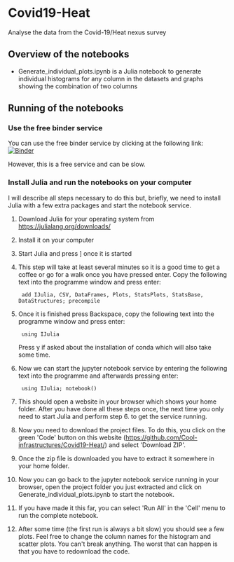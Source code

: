 # Covid19-Heat
Analyse the data from the Covid-19/Heat nexus survey

## Overview of the notebooks

- Generate_individual_plots.ipynb is a Julia notebook to generate individual histograms for any column in the datasets and graphs showing the combination of two columns

## Running of the notebooks

### Use the free binder service

You can use the free binder service by clicking at the following link:
[![Binder](https://mybinder.org/badge_logo.svg)](https://mybinder.org/v2/gh/Cool-infrastructures/Covid19-Heat/HEAD)

However, this is a free service and can be slow.

### Install Julia and run the notebooks on your computer

I will describe all steps necessary to do this but, briefly, we need to install Julia with a few extra packages and start the notebook service.

1. Download Julia for your operating system from https://julialang.org/downloads/
2. Install it on your computer
3. Start Julia and press ] once it is started
4. This step will take at least several minutes so it is a good time to get a coffee or go for a walk once you have pressed enter. Copy the following text into the programme window and press enter:

        add IJulia, CSV, DataFrames, Plots, StatsPlots, StatsBase, DataStructures; precompile

5. Once it is finished press Backspace, copy the following text into the programme window and press enter:

        using IJulia

    Press y if asked about the installation of conda which will also take some time.
        
6. Now we can start the jupyter notebook service by entering the following text into the programme and afterwards pressing enter:

        using IJulia; notebook()

7. This should open a website in your browser which shows your home folder. After you have done all these steps once, the next time you only need to start Julia and perform step 6. to get the service running.
8. Now you need to download the project files. To do this, you click on the green 'Code' button on this website (https://github.com/Cool-infrastructures/Covid19-Heat/) and select 'Download ZIP'.
9. Once the zip file is downloaded you have to extract it somewhere in your home folder.
10. Now you can go back to the jupyter notebook service running in your browser, open the project folder you just extracted and click on Generate_individual_plots.ipynb to start the notebook.
11. If you have made it this far, you can select 'Run All' in the 'Cell' menu to run the complete notebook.
12. After some time (the first run is always a bit slow) you should see a few plots. Feel free to change the column names for the histogram and scatter plots. You can't break anything. The worst that can happen is that you have to redownload the code.
